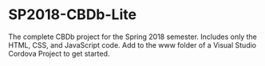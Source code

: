 # SP2018-CBDb-Lite
The complete CBDb project for the Spring 2018 semester. Includes only the HTML, CSS, and JavaScript code. Add to the www folder of a Visual Studio Cordova Project to get started. 